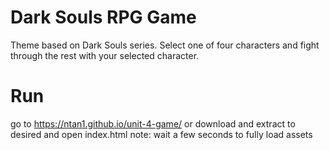 # Dark Souls RPG Game
Theme based on Dark Souls series. 
Select one of four characters and fight through the rest with your selected character.
# Run
go to https://ntan1.github.io/unit-4-game/
or download and extract to desired and open index.html
note: wait a few seconds to fully load assets